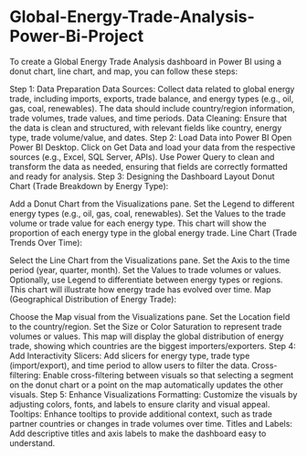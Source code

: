 # Global-Energy-Trade-Analysis-Power-Bi-Project
To create a Global Energy Trade Analysis dashboard in Power BI using a donut chart, line chart, and map, you can follow these steps:

Step 1: Data Preparation
Data Sources: Collect data related to global energy trade, including imports, exports, trade balance, and energy types (e.g., oil, gas, coal, renewables). The data should include country/region information, trade volumes, trade values, and time periods.
Data Cleaning: Ensure that the data is clean and structured, with relevant fields like country, energy type, trade volume/value, and dates.
Step 2: Load Data into Power BI
Open Power BI Desktop.
Click on Get Data and load your data from the respective sources (e.g., Excel, SQL Server, APIs).
Use Power Query to clean and transform the data as needed, ensuring that fields are correctly formatted and ready for analysis.
Step 3: Designing the Dashboard Layout
Donut Chart (Trade Breakdown by Energy Type):

Add a Donut Chart from the Visualizations pane.
Set the Legend to different energy types (e.g., oil, gas, coal, renewables).
Set the Values to the trade volume or trade value for each energy type.
This chart will show the proportion of each energy type in the global energy trade.
Line Chart (Trade Trends Over Time):

Select the Line Chart from the Visualizations pane.
Set the Axis to the time period (year, quarter, month).
Set the Values to trade volumes or values.
Optionally, use Legend to differentiate between energy types or regions.
This chart will illustrate how energy trade has evolved over time.
Map (Geographical Distribution of Energy Trade):

Choose the Map visual from the Visualizations pane.
Set the Location field to the country/region.
Set the Size or Color Saturation to represent trade volumes or values.
This map will display the global distribution of energy trade, showing which countries are the biggest importers/exporters.
Step 4: Add Interactivity
Slicers: Add slicers for energy type, trade type (import/export), and time period to allow users to filter the data.
Cross-filtering: Enable cross-filtering between visuals so that selecting a segment on the donut chart or a point on the map automatically updates the other visuals.
Step 5: Enhance Visualizations
Formatting: Customize the visuals by adjusting colors, fonts, and labels to ensure clarity and visual appeal.
Tooltips: Enhance tooltips to provide additional context, such as trade partner countries or changes in trade volumes over time.
Titles and Labels: Add descriptive titles and axis labels to make the dashboard easy to understand.
